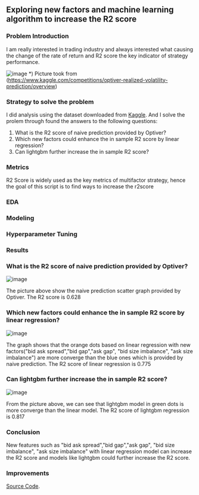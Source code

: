 
## Exploring new factors and machine learning algorithm to increase the R2 score

### Problem Introduction
I am really interested in trading industry and always interested what causing the change of the rate of return and R2 score the key indicator of strategy performance.

![image](https://user-images.githubusercontent.com/109795677/183232847-91323839-b36f-4d0d-a5d6-76a95892cbab.png)
*) Picture took from (https://www.kaggle.com/competitions/optiver-realized-volatility-prediction/overview)

### Strategy to solve the problem
I did analysis using the dataset downloaded from [Kaggle](https://www.kaggle.com/competitions/optiver-realized-volatility-prediction/data). And I solve the prolem through found the answers to the following questions:

1. What is the R2 score of naive prediction provided by Optiver?
2. Which new factors could enhance the in sample R2 score by linear regression?
3. Can lightgbm further increase the in sample R2 score?

### Metrics

R2 Score is widely used as the key metrics of multifactor strategy, hence the goal of this script is to find ways to increase the r2score

### EDA

### Modeling

### Hyperparameter Tuning

### Results

### What is the R2 score of naive prediction provided by Optiver?

![image](https://user-images.githubusercontent.com/109795677/183234385-22a792b7-183e-44d6-abc9-92ce4dbcdbf6.png)

The picture above show the naive prediction scatter graph provided by Optiver. The R2 score is 0.628

### Which new factors could enhance the in sample R2 score by linear regression?
![image](https://user-images.githubusercontent.com/109795677/183234460-e088c74e-81e9-4943-9a67-6b69ce17f4a9.png)

The graph shows that the orange dots based on linear regression with new factors("bid ask spread","bid gap","ask gap", "bid size imbalance", "ask size imbalance") are more converge than the blue ones which is provided by naive prediction. The R2 score of linear regression is 0.775

### Can lightgbm further increase the in sample R2 score?
![image](https://user-images.githubusercontent.com/109795677/183235170-82164117-1096-4a91-9ca1-1330c051e737.png)

From the picture above, we can see that lightgbm model in green dots is more converge than the linear model. The R2 score of lightgbm regression is 0.817 

### Conclusion
New features such as "bid ask spread","bid gap","ask gap", "bid size imbalance", "ask size imbalance" with linear regression model can increase the R2 score and models like lightgbm could further increase the R2 score.

### Improvements
[Source Code](https://github.com/datascientistlyg/capstone_code).
